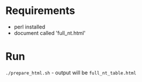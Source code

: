# Requirements

- perl installed
- document called 'full_nt.html'

# Run
```./prepare_html.sh``` - output will be `full_nt_table.html`